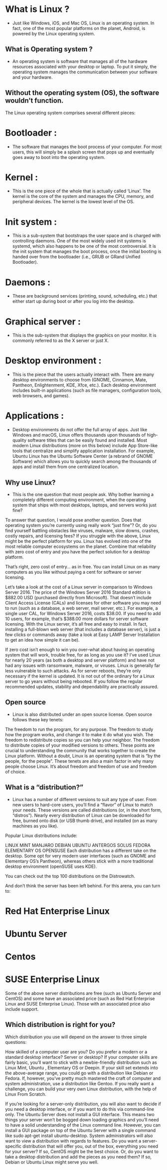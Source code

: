 # What is Linux ?
- Just like Windows, iOS, and Mac OS, Linux is an operating system. In fact, one of the most popular platforms on the planet, Android, is powered by the Linux operating system. 

## What is Operating system ?
- An operating system is software that manages all of the hardware resources associated with your desktop or laptop. To put it simply, the operating system manages the communication between your software and your hardware.

## Without the operating system (OS), the software wouldn’t function.

The Linux operating system comprises several different pieces:

# Bootloader :
-  The software that manages the boot process of your computer. For most users, this will simply be a splash screen that pops up and eventually goes away to boot into the operating system.

# Kernel :
- This is the one piece of the whole that is actually called ‘Linux’. The kernel is the core of the system and manages the CPU, memory, and peripheral devices. The kernel is the lowest level of the OS.

# Init system :
- This is a sub-system that bootstraps the user space and is charged with controlling daemons. One of the most widely used init systems is systemd, which also happens to be one of the most controversial. It is the init system that manages the boot process, once the initial booting is handed over from the bootloader (i.e., GRUB or GRand Unified Bootloader).

# Daemons :
- These are background services (printing, sound, scheduling, etc.) that either start up during boot or after you log into the desktop.

# Graphical server :
- This is the sub-system that displays the graphics on your monitor. It is commonly referred to as the X server or just X.
# Desktop environment :
- This is the piece that the users actually interact with. There are many desktop environments to choose from (GNOME, Cinnamon, Mate, Pantheon, Enlightenment, KDE, Xfce, etc.). Each desktop environment includes built-in applications (such as file managers, configuration tools, web browsers, and games).
# Applications :
- Desktop environments do not offer the full array of apps. Just like Windows and macOS, Linux offers thousands upon thousands of high-quality software titles that can be easily found and installed. Most modern Linux distributions (more on this below) include App Store-like tools that centralize and simplify application installation. For example, Ubuntu Linux has the Ubuntu Software Center (a rebrand of GNOME Software) which allows you to quickly search among the thousands of apps and install  them from one centralized location.

## Why use Linux?
- This is the one question that most people ask. Why bother learning a completely different computing environment, when the operating system that ships with most desktops, laptops, and servers works just fine?

To answer that question, I would pose another question. Does that operating system you’re currently using really work “just fine”? Or, do you find yourself battling obstacles like viruses, malware, slow downs, crashes, costly repairs, and licensing fees?
If you struggle with the above, Linux might be the perfect platform for you. Linux has evolved into one of the most reliable computer ecosystems on the planet. Combine that reliability with zero cost of entry and you have the perfect solution for a desktop platform.

That’s right, zero cost of entry… as in free. You can install Linux on as many computers as you like without paying a cent for software or server licensing.

Let’s take a look at the cost of a Linux server in comparison to Windows Server 2016. The price of the Windows Server 2016 Standard edition is $882.00 USD (purchased directly from Microsoft). That doesn’t include Client Access License (CALs) and licenses for other software you may need to run (such as a database, a web server, mail server, etc.). For example, a single user CAL, for Windows Server 2016, costs $38.00. If you need to add 10 users, for example, that’s $388.00 more dollars for server software licensing.  With the Linux server, it’s all free and easy to install. In fact, installing a full-blown web server (that includes a database server), is just a few clicks or commands away (take a look at Easy LAMP Server Installation to get an idea how simple it can be).

If zero cost isn’t enough to win you over–what about having an operating system that will work, trouble free, for as long as you use it? I’ve used Linux for nearly 20 years (as both a desktop and server platform) and have not had any issues with ransomware, malware, or viruses. Linux is generally far less vulnerable to such attacks. As for server reboots, they’re only necessary if the kernel is updated. It is not out of the ordinary for a Linux server to go years without being rebooted. If you follow the regular recommended updates, stability and dependability are practically assured.

## Open source
- Linux is also distributed under an open source license. Open source follows these key tenets:

The freedom to run the program, for any purpose.
The freedom to study how the program works, and change it to make it do what you wish.
The freedom to redistribute copies so you can help your neighbor.
The freedom to distribute copies of your modified versions to others.
These points are crucial to understanding the community that works together to create the Linux platform. Without a doubt, Linux is an operating system that is “by the people, for the people”. These tenets are also a main factor in why many people choose Linux. It’s about freedom and freedom of use and freedom of choice.

## What is a “distribution?”
- Linux has a number of different versions to suit any type of user. From new users to hard-core users, you’ll find a “flavor” of Linux to match your needs. These versions are called distributions (or, in the short form, “distros”). Nearly every distribution of Linux can be downloaded for free, burned onto disk (or USB thumb drive), and installed (on as many machines as you like).

Popular Linux distributions include:

LINUX MINT
MANJARO
DEBIAN
UBUNTU
ANTERGOS
SOLUS
FEDORA
ELEMENTARY OS
OPENSUSE
Each distribution has a different take on the desktop. Some opt for very modern user interfaces (such as GNOME and Elementary OS’s Pantheon), whereas others stick with a more traditional desktop environment (openSUSE uses KDE).

You can check out the top 100 distributions on the Distrowatch.

And don’t think the server has been left behind. For this arena, you can turn to:

# Red Hat Enterprise Linux
# Ubuntu Server
# Centos
# SUSE Enterprise Linux
Some of the above server distributions are free (such as Ubuntu Server and CentOS) and some have an associated price (such as Red Hat Enterprise Linux and SUSE Enterprise Linux). Those with an associated price also include support.

## Which distribution is right for you?
Which distribution you use will depend on the answer to three simple questions:

How skilled of a computer user are you?
Do you prefer a modern or a standard desktop interface?
Server or desktop?
If your computer skills are fairly basic, you’ll want to stick with a newbie-friendly distribution such as Linux Mint, Ubuntu , Elementary OS or Deepin. If your skill set extends into the above-average range, you could go with a distribution like Debian or Fedora. If, however, you’ve pretty much mastered the craft of computer and system administration, use a distribution like Gentoo. If you really want a challenge, you can build your very own Linux distribution, with the help of Linux From Scratch.

If you’re looking for a server-only distribution, you will also want to decide if you need a desktop interface, or if you want to do this via command-line only. The Ubuntu Server does not install a GUI interface. This means two things your server won’t be bogged down loading graphics and you’ll need to have a solid understanding of the Linux command line. However, you can install a GUI package on top of the Ubuntu Server with a single command like sudo apt-get install ubuntu-desktop. System administrators will also want to view a distribution with regards to features. Do you want a server-specific distribution that will offer you, out of the box, everything you need for your server? If so, CentOS might be the best choice. Or, do you want to take a desktop distribution and add the pieces as you need them? If so, Debian or Ubuntu Linux might serve you well.